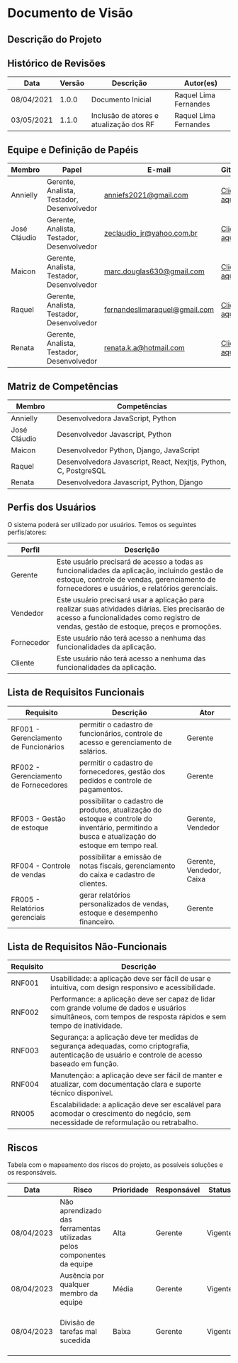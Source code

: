 # Documento de Visão

## Descrição do Projeto


## Histórico de Revisões 

| Data       | Versão  | Descrição                                   | Autor(es)                |
| ---------- | ------- | ------------------------------------------- | ------------------------ |
| 08/04/2021 | 1.0.0   | Documento Inicial                           | Raquel Lima Fernandes    |
| 03/05/2021 | 1.1.0   | Inclusão de atores e atualização dos RF     | Raquel Lima Fernandes    |

## Equipe e Definição de Papéis

| Membro       | Papel                                      | E-mail                       | GitHub                                           |
| ------------ | ------------------------------------------ | ---------------------------- | ------------------------------------------------ |
| Annielly     | Gerente, Analista, Testador, Desenvolvedor | anniefs2021@gmail.com        |[Clique aqui](https://github.com/Anniellyfs)      |
| José Cláudio | Gerente, Analista, Testador, Desenvolvedor | zeclaudio_jr@yahoo.com.br    |[Clique aqui](https://github.com/ZeClaudio-Jr)    |
| Maicon       | Gerente, Analista, Testador, Desenvolvedor | marc.douglas630@gmail.com    |[Clique aqui](https://github.com/wanessabezerra)  |
| Raquel       | Gerente, Analista, Testador, Desenvolvedor | fernandeslimaraquel@gmail.com|[Clique aqui](https://github.com/fernandesraquel) |
| Renata       | Gerente, Analista, Testador, Desenvolvedor | renata.k.a@hotmail.com       |[Clique aqui](https://github.com/renatak12)       |

## Matriz de Competências

| Membro       | Competências                                                                                                      |
| ------------ | ----------------------------------------------------------------------------------------------------------------- |
| Annielly     | Desenvolvedora JavaScript, Python                                                                                 |
| José Cláudio | Desenvolvedor Javascript, Python                                                                                  |
| Maicon       | Desenvolvedor Python, Django, JavaScript                                                                          |
| Raquel       | Desenvolvedora Javascript, React, Nexjtjs, Python, C, PostgreSQL                                                  |  
| Renata       | Desenvolvedora Javascript, Python, Django                                                                         |

## Perfis dos Usuários

O sistema poderá ser utilizado por usuários. Temos os seguintes perfis/atores:

| Perfil        | Descrição                                                                                                                                                      |
| ------------- | -------------------------------------------------------------------------------------------------------------------------------------------------------------- |
| Gerente       | Este usuário precisará de acesso a todas as funcionalidades da aplicação, incluindo gestão de estoque, controle de vendas, gerenciamento de fornecedores e usuários, e relatórios gerenciais.                                  |
| Vendedor   | Este usuário precisará usar a aplicação para realizar suas atividades diárias. Eles precisarão de acesso a funcionalidades como registro de vendas, gestão de estoque, preços e promoções. |
| Fornecedor  | Este usuário não terá acesso a nenhuma das funcionalidades da aplicação. |
| Cliente  | Este usuário não terá acesso a nenhuma das funcionalidades da aplicação. |

## Lista de Requisitos Funcionais

| Requisito                                      | Descrição                                                                   | Ator     |
| ---------------------------------------------- | ---------------------------------------------------------------- | -------- |
| RF001 - Gerenciamento de Funcionários    | permitir o cadastro de funcionários, controle de acesso e gerenciamento de salários. | Gerente |
| RF002 - Gerenciamento de Fornecedores     | permitir o cadastro de fornecedores, gestão dos pedidos e controle de pagamentos.    | Gerente |
| RF003 - Gestão de estoque       | possibilitar o cadastro de produtos, atualização do estoque e controle do inventário, permitindo a busca e atualização do estoque em tempo real. | Gerente, Vendedor | 
| RF004 - Controle de vendas | possibilitar a emissão de notas fiscais, gerenciamento do caixa e cadastro de clientes. | Gerente, Vendedor, Caixa |
| FR005 - Relatórios gerenciais | gerar relatórios personalizados de vendas, estoque e desempenho financeiro. | Gerente |


## Lista de Requisitos Não-Funcionais

| Requisito                                    | Descrição                                                                                    |
| -------------------------------------------- | -------------------------------------------------------------------------------------------- |
| RNF001  |Usabilidade: a aplicação deve ser fácil de usar e intuitiva, com design responsivo e acessibilidade.                                       |
| RNF002  | Performance: a aplicação deve ser capaz de lidar com grande volume de dados e usuários simultâneos, com tempos de resposta rápidos e sem tempo de inatividade. |
| RNF003 | Segurança: a aplicação deve ter medidas de segurança adequadas, como criptografia, autenticação de usuário e controle de acesso baseado em função. |
| RNF004 | Manutenção: a aplicação deve ser fácil de manter e atualizar, com documentação clara e suporte técnico disponível. |
| RN005  | Escalabilidade: a aplicação deve ser escalável para acomodar o crescimento do negócio, sem necessidade de reformulação ou retrabalho. |

## Riscos

Tabela com o mapeamento dos riscos do projeto, as possíveis soluções e os responsáveis.

| Data       | Risco                                                                  | Prioridade | Responsável | Status  | Providência/Solução                                            |
| ---------- | ---------------------------------------------------------------------- | ---------- | ----------- | ------- | -------------------------------------------------------------- |
| 08/04/2023 | Não aprendizado das ferramentas utilizadas pelos componentes da equipe | Alta       | Gerente     | Vigente | Reforçar estudos sobre as ferramentas.                         |
| 08/04/2023 | Ausência por qualquer membro da equipe                                 | Média      | Gerente     | Vigente | Planejar o cronograma tendo em base a agenda dos membros.      |
| 08/04/2023 | Divisão de tarefas mal sucedida                                        | Baixa      | Gerente     | Vigente | Acompanhar de perto o desenvolvimento de cada membro da equipe |
